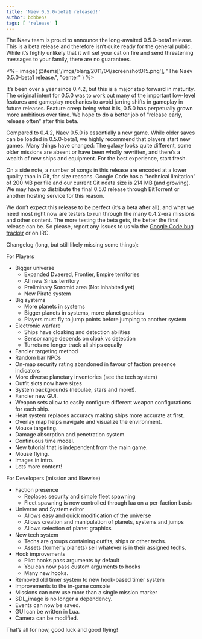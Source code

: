 ```yaml
---
title: 'Naev 0.5.0-beta1 released!'
author: bobbens
tags: [ 'release' ]
---
```


The Naev team is proud to announce the long-awaited 0.5.0-beta1 release. This is a beta release and therefore isn’t quite ready for the general public. While it’s highly unlikely that it will set your cat on fire and send threatening messages to your family, there are no guarantees.

<%= image( @items['/imgs/blarg/2011/04/screenshot015.png'], "The Naev 0.5.0-beta1 release.", "center" ) %>

It’s been over a year since 0.4.2, but this is a major step forward in maturity. The original intent for 0.5.0 was to work out many of the important low-level features and gameplay mechanics to avoid jarring shifts in gameplay in future releases. Feature creep being what it is, 0.5.0 has perpetually grown more ambitious over time. We hope to do a better job of “release early, release often” after this beta.

Compared to 0.4.2, Naev 0.5.0 is essentially a new game. While older saves can be loaded in 0.5.0-beta1, we highly recommend that players start new games. Many things have changed: The galaxy looks quite different, some older missions are absent or have been wholly rewritten, and there’s a wealth of new ships and equipment. For the best experience, start fresh.

On a side note, a number of songs in this release are encoded at a lower quality than in Git, for size reasons. Google Code has a “technical limitation” of 200 MB per file and our current Git ndata size is 214 MB (and growing). We may have to distribute the final 0.5.0 release through BitTorrent or another hosting service for this reason.

We don’t expect this release to be perfect (it’s a beta after all), and what we need most right now are testers to run through the many 0.4.2-era missions and other content. The more testing the beta gets, the better the final release can be. So please, report any issues to us via the [Google Code bug tracker](https://web.archive.org/web/20170210202130/http://code.google.com/p/naev/issues/list) or on IRC.

Changelog (long, but still likely missing some things):

For Players

* Bigger universe
  * Expanded Dvaered, Frontier, Empire territories
  * All new Sirius territory
  * Preliminary Soromid area (Not inhabited yet)
  * New Pirate system
* Big systems
  * More planets in systems
  * Bigger planets in systems, more planet graphics
  * Players must fly to jump points before jumping to another system
* Electronic warfare
  * Ships have cloaking and detection abilities
  * Sensor range depends on cloak vs detection
  * Turrets no longer track all ships equally
* Fancier targeting method
* Random bar NPCs
* On-map security rating abandoned in favour of faction presence indicators
* More diverse planetary inventories (see the tech system)
* Outfit slots now have sizes
* System backgrounds (nebulae, stars and more!).
* Fancier new GUI.
* Weapon sets allow to easily configure different weapon configurations for each ship.
* Heat system replaces accuracy making ships more accurate at first.
* Overlay map helps navigate and visualize the environment.
* Mouse targeting.
* Damage absorption and penetration system.
* Continuous time model.
* New tutorial that is independent from the main game.
* Mouse flying.
* Images in intro.
* Lots more content!

For Developers (mission and likewise)

* Faction presence
  * Replaces security and simple fleet spawning
  * Fleet spawning is now controlled through lua on a per-faction basis
* Universe and System editor
  * Allows easy and quick modification of the universe
  * Allows creation and manipulation of planets, systems and jumps
  * Allows selection of planet graphics
* New tech system
  * Techs are groups containing outfits, ships or other techs.
  * Assets (formerly planets) sell whatever is in their assigned techs.
* Hook improvements
  * Pilot hooks pass arguments by default
  * You can now pass custom arguments to hooks
  * Many new hooks.
* Removed old timer system to new hook-based timer system
* Improvements to the in-game console
* Missions can now use more than a single mission marker
* SDL_image is no longer a dependency.
* Events can now be saved.
* GUI can be written in Lua.
* Camera can be modified.

That’s all for now, good luck and good flying!
